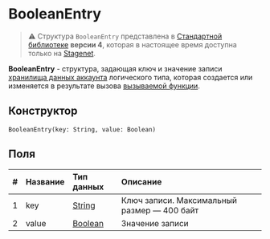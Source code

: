 # BooleanEntry

> :warning: Структура `BooleanEntry` представлена в [Стандартной библиотеке](/ru/ride/script/standard-library) **версии 4**, которая в настоящее время доступна только на [Stagenet](/ru/blockchain/blockchain-network/stage-network).

**BooleanEntry** - cтруктура, задающая ключ и значение записи [хранилища данных аккаунта](/ru/blockchain/account/account-data-storage) логического типа, которая создается или изменяется в результате вызова [вызываемой функции](/ru/ride/functions/callable-function).

## Конструктор

```ride
BooleanEntry(key: String, value: Boolean)
```

## Поля

|   #   | Название | Тип данных | Описание |
| :--- | :--- | :--- | :--- |
| 1 | key | [String](/ru/ride/data-types/string) | Ключ записи. Максимальный размер — 400 байт |
| 2 | value| [Boolean](/ru/ride/data-types/boolean) | Значение записи |
